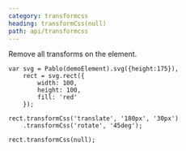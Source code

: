 ```yaml
---
category: transformcss
heading: transformCss(null)
path: api/transformcss
---
```



Remove all transforms on the element.

    var svg = Pablo(demoElement).svg({height:175}),
        rect = svg.rect({
            width: 100,
            height: 100,
            fill: 'red'
        });

    rect.transformCss('translate', '180px', '30px')
        .transformCss('rotate', '45deg');

    rect.transformCss(null);

